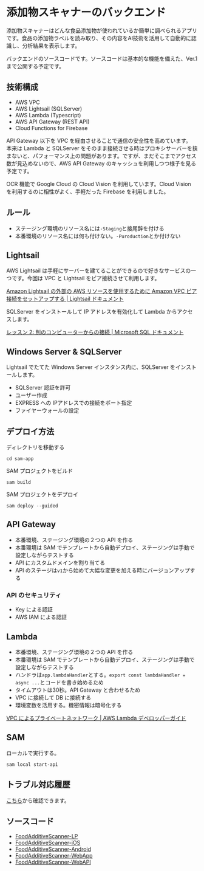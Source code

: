 # 添加物スキャナーのバックエンド

添加物スキャナーはどんな食品添加物が使われているか簡単に調べられるアプリです。食品の添加物ラベルを読み取り、その内容をAI技術を活用して自動的に認識し、分析結果を表示します。

バックエンドのソースコードです。ソースコードは基本的な機能を備えた、Ver.1 まで公開する予定です。


## 技術構成

- AWS VPC
- AWS Lightsail (SQLServer)
- AWS Lambda (Typescript)
- AWS API Gateway (REST API)
- Cloud Functions for Firebase

API Gateway 以下を VPC を経由させることで通信の安全性を高めています。
本来は Lambda と SQLServer をそのまま接続させる時はプロキシサーバーを挟まないと、パフォーマンス上の問題があります。ですが、まだそこまでアクセス数が見込めないので、AWS API Gateway のキャッシュを利用しつつ様子を見る予定です。

OCR 機能で Google Cloud の Cloud Vision を利用しています。Cloud Vision を利用するのに相性がよく、手軽だった Firebase を利用しました。

## ルール
- ステージング環境のリソース名には`-Staging`と接尾辞を付ける
- 本番環境のリソース名には何も付けない。`-Puroduction`とか付けない

## Lightsail

AWS Lightsail は手軽にサーバーを建てることができるので好きなサービスの一つです。今回は VPC と Lightsail をピア接続させて利用します。

[Amazon Lightsail の外部の AWS リソースを使用するために Amazon VPC ピア接続をセットアップする | Lightsail ドキュメント](https://lightsail.aws.amazon.com/ls/docs/ja_jp/articles/lightsail-how-to-set-up-vpc-peering-with-aws-resources)

SQLServer をインストールして IP アドレスを有効化して Lambda からアクセスします。

[レッスン 2: 別のコンピューターからの接続 | Microsoft SQL ドキュメント](https://learn.microsoft.com/ja-jp/sql/relational-databases/lesson-2-connecting-from-another-computer?view=sql-server-ver16)

## Windows Server & SQLServer

Lightsail でたてた Windows Server インスタンス内に、SQLServer をインストールします。

- SQLServer 認証を許可
- ユーザー作成
- EXPRESS への IPアドレスでの接続をポート指定
- ファイヤーウォールの設定

## デプロイ方法

ディレクトリを移動する
```
cd sam-app
```

SAM プロジェクトをビルド
```
sam build
```

SAM プロジェクトをデプロイ
```
sam deploy --guided
```

## API Gateway

- 本番環境、ステージング環境の２つの API を作る
- 本番環境は SAM でテンプレートから自動デプロイ、ステージングは手動で設定しながらテストする
- API にカスタムドメインを割り当てる
- API のステージは`v1`から始めて大幅な変更を加える時にバージョンアップする

### API のセキュリティ

- Key による認証
- AWS IAM による認証

## Lambda

- 本番環境、ステージング環境の２つの API を作る
- 本番環境は SAM でテンプレートから自動デプロイ、ステージングは手動で設定しながらテストする
- ハンドラは`app.lambdaHandler`とする。`export const lambdaHandler = async ...`とコードを書き始めるため
- タイムアウトは30秒。API Gateway と合わせるため
- VPC に接続して DB に接続する
- 環境変数を活用する。機密情報は暗号化する

[VPC によるプライベートネットワーク | AWS Lambda デベロッパーガイド](https://docs.aws.amazon.com/ja_jp/lambda/latest/dg/foundation-networking.html)





## SAM

ローカルで実行する。

```
sam local start-api
```

## トラブル対応履歴

[こちら](https://github.com/takasqr/FoodAdditiveScanner-WebAPI/issues?q=label%3Abug)から確認できます。

## ソースコード

- [FoodAdditiveScanner-LP](https://github.com/takasqr/FoodAdditiveScanner-LP)
- [FoodAdditiveScanner-iOS
](https://github.com/takasqr/FoodAdditiveScanner-iOS)
- [FoodAdditiveScanner-Android
](https://github.com/takasqr/FoodAdditiveScanner-Android)
- [FoodAdditiveScanner-WebApp
](https://github.com/takasqr/FoodAdditiveScanner-WebApp)
- [FoodAdditiveScanner-WebAPI
](https://github.com/takasqr/FoodAdditiveScanner-WebAPI)
